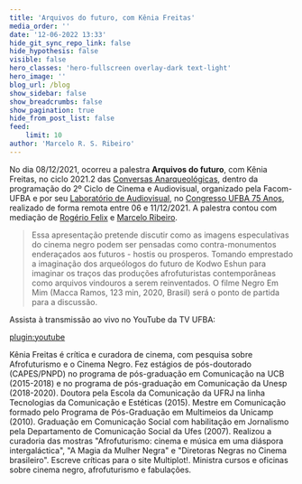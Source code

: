 ```yaml
---
title: 'Arquivos do futuro, com Kênia Freitas'
media_order: ''
date: '12-06-2022 13:33'
hide_git_sync_repo_link: false
hide_hypothesis: false
visible: false
hero_classes: 'hero-fullscreen overlay-dark text-light'
hero_image: ''
blog_url: /blog
show_sidebar: false
show_breadcrumbs: false
show_pagination: true
hide_from_post_list: false
feed:
    limit: 10
author: 'Marcelo R. S. Ribeiro'
---
```


No dia 08/12/2021, ocorreu a palestra **Arquivos do futuro**, com Kênia Freitas, no ciclo 2021.2 das [Conversas Anarqueológicas](http://arqueologiadosensivel.ufba.br/projetos/extensao/anarqueologicas), dentro da programação do 2º Ciclo de Cinema e Audiovisual, organizado pela Facom-UFBA e por seu [Laboratório de Audiovisual](http://www.labav.facom.ufba.br/), no [Congresso UFBA 75 Anos](https://congresso75anos.ufba.br/), realizado de forma remota entre 06 e 11/12/2021. A palestra contou com mediação de [Rogério Felix](/quem-somos/integrantes/rogerio-felix) e [Marcelo Ribeiro](/quem-somos/coordenadores/marcelo-ribeiro).

> Essa apresentação pretende discutir como as imagens especulativas do cinema negro podem ser pensadas como contra-monumentos enderaçados aos futuros - hostis ou prosperos. Tomando emprestado a imaginação dos arqueólogos do futuro de Kodwo Eshun para imaginar os traços das produções afrofuturistas contemporâneas como arquivos vindouros a serem reinventados. O filme Negro Em Mim (Macca Ramos, 123 min, 2020, Brasil) será o ponto de partida para a discussão.

Assista à transmissão ao vivo no YouTube da TV UFBA:

[plugin:youtube](https://www.youtube.com/watch?v=VIrQGukiwFA)

Kênia Freitas é crítica e curadora de cinema, com pesquisa sobre Afrofuturismo e o Cinema Negro. Fez estágios de pós-doutorado (CAPES/PNPD) no programa de pós-graduação em Comunicação na UCB (2015-2018) e no programa de pós-graduação em Comunicação da Unesp (2018-2020). Doutora pela Escola da Comunicação da UFRJ na linha Tecnologias da Comunicação e Estéticas (2015). Mestre em Comunicação formado pelo Programa de Pós-Graduação em Multimeios da Unicamp (2010). Graduação em Comunicação Social com habilitação em Jornalismo pela Departamento de Comunicação Social da Ufes (2007). Realizou a curadoria das mostras "Afrofuturismo: cinema e música em uma diáspora intergaláctica", "A Magia da Mulher Negra" e "Diretoras Negras no Cinema brasileiro". Escreve críticas para o site Multiplot!. Ministra cursos e oficinas sobre cinema negro, afrofuturismo e fabulações.
